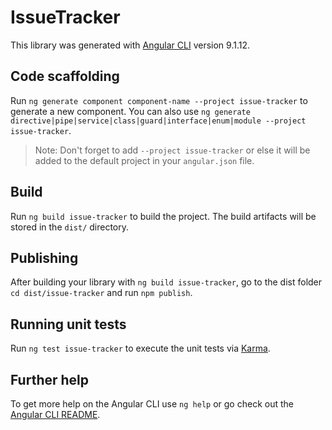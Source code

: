 # IssueTracker

This library was generated with [Angular CLI](https://github.com/angular/angular-cli) version 9.1.12.

## Code scaffolding

Run `ng generate component component-name --project issue-tracker` to generate a new component. You can also use `ng generate directive|pipe|service|class|guard|interface|enum|module --project issue-tracker`.
> Note: Don't forget to add `--project issue-tracker` or else it will be added to the default project in your `angular.json` file. 

## Build

Run `ng build issue-tracker` to build the project. The build artifacts will be stored in the `dist/` directory.

## Publishing

After building your library with `ng build issue-tracker`, go to the dist folder `cd dist/issue-tracker` and run `npm publish`.

## Running unit tests

Run `ng test issue-tracker` to execute the unit tests via [Karma](https://karma-runner.github.io).

## Further help

To get more help on the Angular CLI use `ng help` or go check out the [Angular CLI README](https://github.com/angular/angular-cli/blob/master/README.md).
